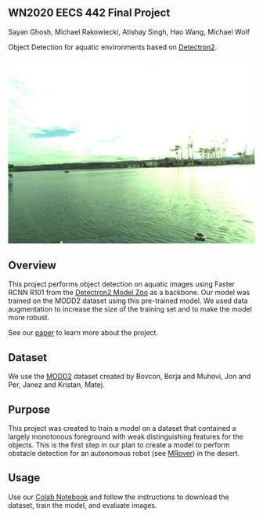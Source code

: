 ## WN2020 EECS 442 Final Project

Sayan Ghosh, Michael Rakowiecki, Atishay Singh, Hao Wang, Michael Wolf

Object Detection for aquatic environments based on [Detectron2](https://github.com/facebookresearch/detectron2).

<div align="center">
  <img src="https://github.com/wolfm/Obstacle-Detection-442/blob/master/evaluations/baseline/baseline_800iter_custom_coco_eval_image1.png?raw=true"/>
</div>

## Overview

This project performs object detection on aquatic images using Faster RCNN R101 from the 
[Detectron2 Model Zoo](https://github.com/facebookresearch/detectron2/blob/master/MODEL_ZOO.md) as a backbone. 
Our model was trained on the MODD2 dataset using this pre-trained model. We used data augmentation to increase the size of the training set and to make the model more robust.

See our [paper](https://github.com/wolfm/Obstacle-Detection-442/blob/master/EECS442_Course_Project_Final_Report.pdf)
to learn more about the project.

## Dataset

We use the [MODD2](https://box.vicos.si/borja/viamaro/index.html) dataset created by Bovcon, Borja and Muhovi, Jon and Per, Janez and Kristan, Matej.

## Purpose

This project was created to train a model on a dataset that contained a largely monotonous foreground with weak distinguishing features for the
objects. This is the first step in our plan to create a model to perform obstacle detection for an autonomous robot (see [MRover](https://mrover.org/)) in the desert.

## Usage

Use our [Colab Notebook](https://colab.research.google.com/drive/1n6rM13qGCFwbL3Fss1goBc-RVrrkXqHR) and follow the instructions to download the dataset, train the model, and evaluate images.